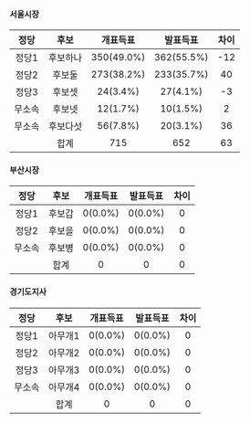 #### **서울시장**

|정당|후보|개표득표|발표득표|차이|
|:----:|:----:|:----:|:----:|:----:|
|정당1|후보하나|350(49.0%)|362(55.5%)|-12|
|정당2|후보둘|273(38.2%)|233(35.7%)|40|
|정당3|후보셋|24(3.4%)|27(4.1%)|-3|
|무소속|후보넷|12(1.7%)|10(1.5%)|2|
|무소속|후보다섯|56(7.8%)|20(3.1%)|36|
||합계|715|652|63|

#### **부산시장**

|정당|후보|개표득표|발표득표|차이|
|:----:|:----:|:----:|:----:|:----:|
|정당1|후보갑|0(0.0%)|0(0.0%)|0|
|정당2|후보을|0(0.0%)|0(0.0%)|0|
|무소속|후보병|0(0.0%)|0(0.0%)|0|
||합계|0|0|0|

#### **경기도지사**

|정당|후보|개표득표|발표득표|차이|
|:----:|:----:|:----:|:----:|:----:|
|정당1|아무개1|0(0.0%)|0(0.0%)|0|
|정당2|아무개2|0(0.0%)|0(0.0%)|0|
|정당3|아무개3|0(0.0%)|0(0.0%)|0|
|무소속|아무개4|0(0.0%)|0(0.0%)|0|
||합계|0|0|0|

